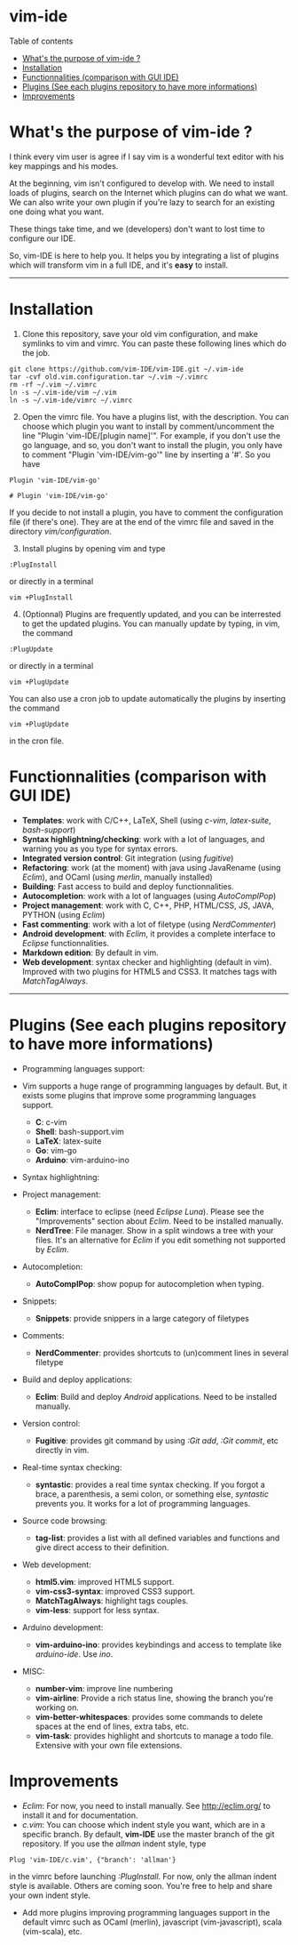 vim-ide
=====================

Table of contents

- [What's the purpose of vim-ide ?](#)
- [Installation](#)
- [Functionnalities (comparison with GUI IDE)](#)
- [Plugins (See each plugins repository to have more informations)](#)
- [Improvements](#)

What's the purpose of vim-ide ?
==========================
I think every vim user is agree if I say vim is a wonderful text editor with his key mappings and his modes.

At the beginning, vim isn't configured to develop with. We need to install loads of plugins, search on the Internet which plugins can do what we want.
We can also write your own plugin if you're lazy to search for an existing one doing what you want.

These things take time, and we (developers) don't want to lost time to configure our IDE.

So, vim-IDE is here to help you. It helps you by integrating a list of plugins which will transform vim in a full IDE, and it's **easy** to install.

------------------
Installation
==========

 1. Clone this repository, save your old vim configuration, and make symlinks to vim and vimrc. You can paste these following lines which do the job.
  ```
  git clone https://github.com/vim-IDE/vim-IDE.git ~/.vim-ide
  tar -cvf old.vim.configuration.tar ~/.vim ~/.vimrc
  rm -rf ~/.vim ~/.vimrc
  ln -s ~/.vim-ide/vim ~/.vim
  ln -s ~/.vim-ide/vimrc ~/.vimrc
  ```

 2. Open the vimrc file. You have a plugins list, with the description.
 You can choose which plugin you want to install by comment/uncomment the line "Plugin 'vim-IDE/[plugin name]'".  For example, if you don't use the go language, and so, you don't want to install the plugin, you only have to comment "Plugin 'vim-IDE/vim-go'" line by inserting a '#'. So you have
 ```
 Plugin 'vim-IDE/vim-go'
 ```

 ```
 # Plugin 'vim-IDE/vim-go'
 ```
If you decide to not install a plugin, you have to comment the configuration file (if there's one). They are at the end of the vimrc file and saved in the directory *vim/configuration*.

 3. Install plugins by opening vim and type
```
:PlugInstall
```
or directly in a terminal
```
vim +PlugInstall
```

 4. (Optionnal) Plugins are frequently updated, and you can be interrested to get the updated plugins.
 You can manually update by typing, in vim, the command
```
:PlugUpdate
```
or directly in a terminal
```
vim +PlugUpdate
```
 You can also use a cron job to update automatically the plugins by inserting the command
```
vim +PlugUpdate
```
in the cron file.

Functionnalities (comparison with GUI IDE)
===================================

 - **Templates**: work with C/C++, LaTeX, Shell (using *c-vim*, *latex-suite*, *bash-support*)
 - **Syntax highlightning/checking**: work with a lot of languages, and warning you as you type for syntax errors.
 - **Integrated version control**: Git integration (using *fugitive*)
 - **Refactoring**: work (at the moment) with java using JavaRename (using *Eclim*), and OCaml (using *merlin*, manually installed)
 - **Building**: Fast access to build and deploy functionnalities.
 - **Autocompletion**: work with a lot of languages (using *AutoComplPop*)
 - **Project management**: work with C, C++, PHP, HTML/CSS, JS, JAVA, PYTHON (using *Eclim*)
 - **Fast commenting**: work with a lot of filetype (using *NerdCommenter*)
 - **Android development**: with *Eclim*, it provides a complete interface to *Eclipse* functionnalities.
 - **Markdown edition**: By default in vim.
 - **Web development**: syntax checker and highlighting (default in vim).
   Improved with two plugins for HTML5 and CSS3. It matches tags with *MatchTagAlways*.

-------------------
Plugins (See each plugins repository to have more informations)
=======
- Programming languages support:
- Vim supports a huge range of programming languages by default. But, it exists some plugins that improve some programming languages support.
	- **C**: c-vim
	- **Shell**: bash-support.vim
	- **LaTeX**: latex-suite
	- **Go**: vim-go
  - **Arduino**: vim-arduino-ino

- Syntax highlightning:

- Project management:
	- **Eclim**: interface to eclipse (need *Eclipse Luna*). Please see the "Improvements" section about *Eclim*. Need to be installed manually.
	- **NerdTree**: File manager. Show in a split windows a tree with your files. It's an alternative for *Eclim* if you edit something not supported by *Eclim*.

- Autocompletion:
	- **AutoComplPop**: show popup for autocompletion when typing.

- Snippets:
	- **Snippets**: provide snippers in a large category of filetypes

- Comments:
	- **NerdCommenter**: provides shortcuts to (un)comment lines in several filetype

- Build and deploy applications:
	- **Eclim**: Build and deploy *Android* applications. Need to be installed manually.

- Version control:
	- **Fugitive**: provides git command by using *:Git add*, *:Git commit*, etc directly in vim.

- Real-time syntax checking:
	- **syntastic**: provides a real time syntax checking. If you forgot a brace, a parenthesis, a semi colon, or something else, *syntastic* prevents you. It works for a lot of programming languages.

- Source code browsing:
	- **tag-list**: provides a list with all defined variables and functions and give direct access to their definition.

- Web development:
	- **html5.vim**: improved HTML5 support.
	- **vim-css3-syntax**: improved CSS3 support.
	- **MatchTagAlways**: highlight tags couples.
	- **vim-less**: support for less syntax.

- Arduino development:
	- **vim-arduino-ino**: provides keybindings and access to template like *arduino-ide*. Use *ino*.

- MISC:
	- **number-vim**: improve line numbering
	- **vim-airline**: Provide a rich status line, showing the branch you're working on.
	- **vim-better-whitespaces**: provides some commands to delete spaces at the end of lines, extra tabs, etc.
	- **vim-task**: provides highlight and shortcuts to manage a todo file. Extensive with your own file extensions.

Improvements
=================================================

 - *Eclim*: For now, you need to install manually. See http://eclim.org/ to install it and for documentation.
 - *c.vim*: You can choose which indent style you want, which are in a specific branch. By default, **vim-IDE** use the master branch of the git repository. If you use the *allman* indent style, type
 ```
 Plug 'vim-IDE/c.vim', {"branch': 'allman'}
 ```
 in the vimrc before launching *:PlugInstall*.
 For now, only the allman indent style is available. Others are coming soon. You're free to help and share your own indent style.
 - Add more plugins improving programming languages support in the default vimrc such as OCaml (merlin), javascript (vim-javascript), scala (vim-scala), etc.
